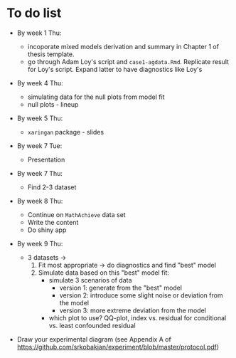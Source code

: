 # To do list 

* By week 1 Thu:
  * incoporate mixed models derivation and summary in Chapter 1 of thesis template.
  * go through Adam Loy's script and `case1-agdata.Rmd`. Replicate result for Loy's script. Expand latter to have diagnostics like Loy's
  
* By week 4 Thu:
  * simulating data for the null plots from model fit
  * null plots - lineup
  
* By week 5 Thu:
  * `xaringan` package - slides
  
* By week 7 Tue:
  * Presentation

* By week 7 Thu:
  * Find 2-3 dataset
  
* By week 8 Thu:
  * Continue on `MathAchieve` data set
  * Write the content
  * Do shiny app
  
* By week 9 Thu:
  
  * 3 datasets -> 
    1. Fit most appropriate -> do diagnostics and find "best" model 
    2. Simulate data based on this "best" model fit:
       * simulate 3 scenarios of data
            - version 1: generate from the "best" model
            - version 2: introduce some slight noise or deviation from the model
            - version 3: more extreme deviation from the model
       * which plot to use? QQ-plot, index vs. residual for conditional vs. least confounded residual
 * Draw your experimental diagram (see Appendix A of https://github.com/srkobakian/experiment/blob/master/protocol.pdf)
    
